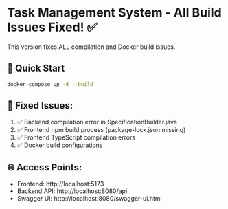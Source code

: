 # Task Management System - All Build Issues Fixed! ✅

This version fixes ALL compilation and Docker build issues.

## 🚀 Quick Start
```bash
docker-compose up -d --build
```

## 🔧 Fixed Issues:
1. ✅ Backend compilation error in SpecificationBuilder.java
2. ✅ Frontend npm build process (package-lock.json missing)
3. ✅ Frontend TypeScript compilation errors
4. ✅ Docker build configurations

## 🌐 Access Points:
- Frontend: http://localhost:5173
- Backend API: http://localhost:8080/api  
- Swagger UI: http://localhost:8080/swagger-ui.html